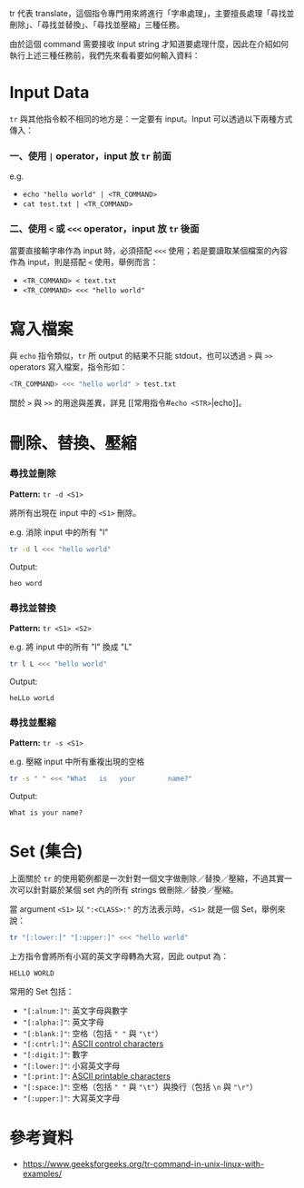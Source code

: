 tr 代表 translate，這個指令專門用來將進行「字串處理」，主要擅長處理「尋找並刪除」、「尋找並替換」、「尋找並壓縮」三種任務。

由於這個 command 需要接收 input string 才知道要處理什麼，因此在介紹如何執行上述三種任務前，我們先來看看要如何輸入資料：

# Input Data

`tr` 與其他指令較不相同的地方是：一定要有 input。Input 可以透過以下兩種方式傳入：

### 一、使用 `|` operator，input 放 `tr` 前面

e.g.

- `echo "hello world" | <TR_COMMAND>`
- `cat test.txt | <TR_COMMAND>`

### 二、使用 `<` 或 `<<<` operator，input 放 `tr` 後面

當要直接輸字串作為 input 時，必須搭配 `<<<` 使用；若是要讀取某個檔案的內容作為 input，則是搭配 `<` 使用，舉例而言：

- `<TR_COMMAND> < text.txt`
- `<TR_COMMAND> <<< "hello world"`

# 寫入檔案

與 `echo` 指令類似，`tr` 所 output 的結果不只能 stdout，也可以透過 `>` 與 `>>`
operators 寫入檔案，指令形如：

```bash
<TR_COMMAND> <<< "hello world" > test.txt
```

關於 `>` 與 `>>` 的用途與差異，詳見 [[常用指令#`echo <STR>`|echo]]。

# 刪除、替換、壓縮

### 尋找並刪除

**Pattern:** `tr -d <S1>`

將所有出現在 input 中的 `<S1>` 刪除。

e.g. 消除 input 中的所有 "l"

```bash
tr -d l <<< "hello world"
```

Output:

```plaintext
heo word
```

### 尋找並替換

**Pattern:** `tr <S1> <S2>`

e.g. 將 input 中的所有 "l" 換成 "L"

```bash
tr l L <<< "hello world"
```

Output:

```plaintext
heLLo worLd
```

### 尋找並壓縮

**Pattern:** `tr -s <S1>`

e.g. 壓縮 input 中所有重複出現的空格

```bash
tr -s " " <<< "What   is   your        name?"
```

Output:

```plaintext
What is your name?
```

# Set (集合)

上面關於 `tr` 的使用範例都是一次針對一個文字做刪除／替換／壓縮，不過其實一次可以針對屬於某個 set 內的所有 strings 做刪除／替換／壓縮。

當 argument `<S1>` 以 `":<CLASS>:"` 的方法表示時，`<S1>` 就是一個 Set，舉例來說：

```bash
tr "[:lower:]" "[:upper:]" <<< "hello world"
```

上方指令會將所有小寫的英文字母轉為大寫，因此 output 為：

```plaintext
HELLO WORLD
```

常用的 Set 包括：

- `"[:alnum:]"`: 英文字母與數字
- `"[:alpha:]"`: 英文字母
- `"[:blank:]"`: 空格（包括 `" "` 與 `"\t"`）
- `"[:cntrl:]"`: [ASCII control characters](https://www.ascii-code.com/)
- `"[:digit:]"`: 數字
- `"[:lower:]"`: 小寫英文字母
- `"[:print:]"`: [ASCII printable characters](https://www.ascii-code.com/)
- `"[:space:]"`: 空格（包括 `" "` 與 `"\t"`）與換行（包括 `\n` 與 `"\r"`）
- `"[:upper:]"`: 大寫英文字母

# 參考資料

- <https://www.geeksforgeeks.org/tr-command-in-unix-linux-with-examples/>

